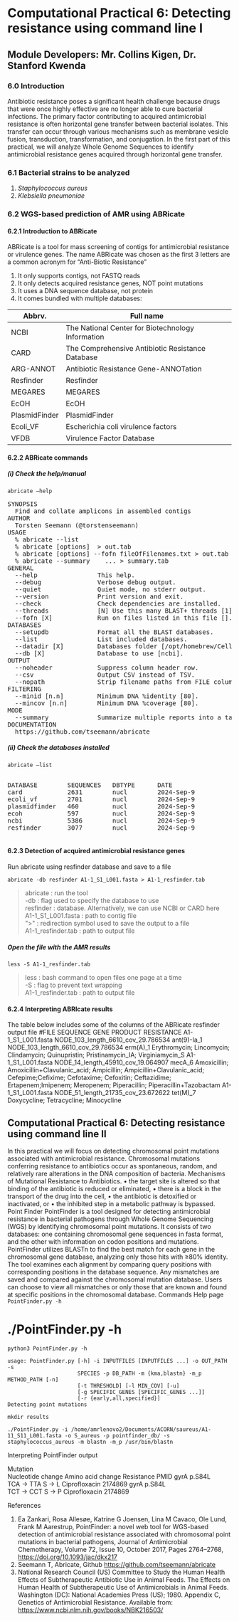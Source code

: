 # Computational Practical 6: Detecting resistance using command line I
## Module Developers: Mr. Collins Kigen, Dr. Stanford Kwenda
### 6.0 Introduction
Antibiotic resistance poses a significant health challenge because drugs that were once highly effective are no longer able to cure bacterial infections. The primary factor contributing to acquired antimicrobial resistance is often horizontal gene transfer between bacterial isolates. This transfer can occur through various mechanisms such as membrane vesicle fusion, transduction, transformation, and conjugation. In the first part of this practical, we will analyze Whole Genome Sequences to identify antimicrobial resistance genes acquired through horizontal gene transfer.
### 6.1 Bacterial strains to be analyzed
  1.	_Staphylococcus aureus_
  2.	_Klebsiella pneumoniae_
### 6.2 WGS-based prediction of AMR using ABRicate
#### 6.2.1 Introduction to ABRicate 
ABRicate is a tool for mass screening of contigs for antimicrobial resistance or virulence genes. The name ABRicate was chosen as the first 3 letters are a common acronym for “Anti-Biotic Resistance” 
1.	It only supports contigs, not FASTQ reads
2.	It only detects acquired resistance genes, NOT point mutations
3.	It uses a DNA sequence database, not protein
4.	It comes bundled with multiple databases:

|Abbrv. | Full name|
|--------|---------|
| NCBI | The National Center for Biotechnology Information | 
| CARD | The Comprehensive Antibiotic Resistance Database |
| ARG-ANNOT |	Antibiotic Resistance Gene-ANNOTation |
| Resfinder |	Resfinder |
| MEGARES |	MEGARES |
| EcOH | EcOH |
| PlasmidFinder |	PlasmidFinder |
| Ecoli_VF |	Escherichia coli virulence factors |
| VFDB | Virulence Factor Database |


#### 6.2.2 ABRicate commands
##### (i)	Check the help/manual
```
abricate –help
```
<pre>
SYNOPSIS
  Find and collate amplicons in assembled contigs
AUTHOR
  Torsten Seemann (@torstenseemann)
USAGE
  % abricate --list
  % abricate [options] <contigs.{fasta,gbk,embl}[.gz] ...> > out.tab
  % abricate [options] --fofn fileOfFilenames.txt > out.tab
  % abricate --summary <out1.tab> <out2.tab> <out3.tab> ... > summary.tab
GENERAL
  --help                This help.
  --debug               Verbose debug output.
  --quiet               Quiet mode, no stderr output.
  --version             Print version and exit.
  --check               Check dependencies are installed.
  --threads             [N] Use this many BLAST+ threads [1].
  --fofn [X]            Run on files listed in this file [].
DATABASES
  --setupdb             Format all the BLAST databases.
  --list                List included databases.
  --datadir [X]         Databases folder [/opt/homebrew/Cellar/abricate/1.0.1_2/libexec/db].
  --db [X]              Database to use [ncbi].
OUTPUT
  --noheader            Suppress column header row.
  --csv                 Output CSV instead of TSV.
  --nopath              Strip filename paths from FILE column.
FILTERING
  --minid [n.n]         Minimum DNA %identity [80].
  --mincov [n.n]        Minimum DNA %coverage [80].
MODE
  --summary             Summarize multiple reports into a table.
DOCUMENTATION
  https://github.com/tseemann/abricate
</pre>


##### (ii)	Check the databases installed
```
abricate –list
```


<pre>

DATABASE        SEQUENCES   DBTYPE  	DATE
card            2631        nucl    	2024-Sep-9
ecoli_vf        2701        nucl    	2024-Sep-9
plasmidfinder 	460         nucl    	2024-Sep-9
ecoh            597         nucl    	2024-Sep-9
ncbi          	5386        nucl    	2024-Sep-9
resfinder      	3077        nucl    	2024-Sep-9

</pre>


#### 6.2.3	Detection of acquired antimicrobial resistance genes
Run abricate using resfinder database and save to a file
```
abricate -db resfinder A1-1_S1_L001.fasta > A1-1_resfinder.tab
```

> abricate           : run the tool <br/>
-db                  : flag used to specify the database to use <br/>
resfinder            : database. Alternatively, we can use NCBI or CARD here <br/>
A1-1_S1_L001.fasta   : path to contig file <br/>
">"                    : redirection symbol used to save the output to a file <br/>
A1-1_resfinder.tab   : path to output file


##### Open the file with the AMR results
```
less -S A1-1_resfinder.tab
```
> less	: bash command to open files one page at a time <br/>
> -S	: flag to prevent text wrapping <br/>
> A1-1_resfinder.tab	: path to output file


#### 6.2.4	Interpreting ABRIcate results
The table below includes some of the columns of the ABRicate resfinder output file 
#FILE	SEQUENCE       	GENE	PRODUCT RESISTANCE
A1-1_S1_L001.fasta	NODE_103_length_6610_cov_29.786534	ant(9)-Ia_1	
	NODE_103_length_6610_cov_29.786534	erm(A)_1	Erythromycin; Lincomycin; Clindamycin; Quinupristin; Pristinamycin_IA; Virginiamycin_S
A1-1_S1_L001.fasta	NODE_14_length_45910_cov_19.064907	mecA_6 	Amoxicillin; Amoxicillin+Clavulanic_acid; Ampicillin; Ampicillin+Clavulanic_acid; Cefepime;Cefixime; Cefotaxime; Cefoxitin; Ceftazidime; Ertapenem;Imipenem; Meropenem; Piperacillin; Piperacillin+Tazobactam
A1-1_S1_L001.fasta	NODE_51_length_21735_cov_23.672622	tet(M)_7	Doxycycline; Tetracycline; Minocycline





## Computational Practical 6: Detecting resistance using command line II
In this practical we will focus on detecting chromosomal point mutations associated with antimicrobial resistance. Chromosomal mutations conferring resistance to antibiotics occur as spontaneous, random, and relatively rare alterations in the DNA composition of bacteria. 
Mechanisms of Mutational Resistance to Antibiotics.
•	the target site is altered so that binding of the antibiotic is reduced or eliminated,
•	there is a block in the transport of the drug into the cell,
•	the antibiotic is detoxified or inactivated, or
•	the inhibited step in a metabolic pathway is bypassed.
Point Finder
PointFinder is a tool designed for detecting antimicrobial resistance in bacterial pathogens through Whole Genome Sequencing (WGS) by identifying chromosomal point mutations. It consists of two databases: one containing chromosomal gene sequences in fasta format, and the other with information on codon positions and mutations. PointFinder utilizes BLASTn to find the best match for each gene in the chromosomal gene database, analyzing only those hits with ≥80% identity. The tool examines each alignment by comparing query positions with corresponding positions in the database sequence. Any mismatches are saved and compared against the chromosomal mutation database. Users can choose to view all mismatches or only those that are known and found at specific positions in the chromosomal database.
Commands
Help page
`PointFinder.py -h`
# ./PointFinder.py -h
```
python3 PointFinder.py -h
```
```
usage: PointFinder.py [-h] -i INPUTFILES [INPUTFILES ...] -o OUT_PATH -s
                      SPECIES -p DB_PATH -m {kma,blastn} -m_p METHOD_PATH [-n]
                      [-t THRESHOLD] [-l MIN_COV] [-u]
                      [-g SPECIFIC_GENES [SPECIFIC_GENES ...]]
                      [-r {early,all,specified}]
Detecting point mutations
```
```
mkdir results
```
```
./PointFinder.py -i /home/amrlenovo2/Documents/ACORN/saureus/A1-11_S11_L001.fasta -o S_aureus -p pointfinder_db/ -s staphylococcus_aureus -m blastn -m_p /usr/bin/blastn
```
Interpreting PointFinder output

Mutation        
	Nucleotide change       	Amino acid change       	Resistance      	PMID
gyrA p.S84L     
	TCA -> TTA      	S -> L  	Ciprofloxacin   	2174869
gyrA p.S84L     
	TCT -> CCT     	S -> P 	Ciprofloxacin   	2174869
				
 
References
1.	Ea Zankari, Rosa Allesøe, Katrine G Joensen, Lina M Cavaco, Ole Lund, Frank M Aarestrup, PointFinder: a novel web tool for WGS-based detection of antimicrobial resistance associated with chromosomal point mutations in bacterial pathogens, Journal of Antimicrobial Chemotherapy, Volume 72, Issue 10, October 2017, Pages 2764–2768, https://doi.org/10.1093/jac/dkx217
2.	Seemann T, Abricate, Github https://github.com/tseemann/abricate
3.	National Research Council (US) Committee to Study the Human Health Effects of Subtherapeutic Antibiotic Use in Animal Feeds. The Effects on Human Health of Subtherapeutic Use of Antimicrobials in Animal Feeds. Washington (DC): National Academies Press (US); 1980. Appendix C, Genetics of Antimicrobial Resistance. Available from: https://www.ncbi.nlm.nih.gov/books/NBK216503/


